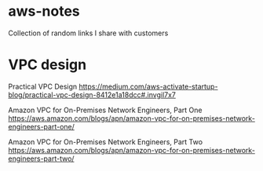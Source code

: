 # aws-notes
Collection of random links I share with customers

# VPC design
Practical VPC Design
https://medium.com/aws-activate-startup-blog/practical-vpc-design-8412e1a18dcc#.invgil7x7
  
Amazon VPC for On-Premises Network Engineers, Part One
https://aws.amazon.com/blogs/apn/amazon-vpc-for-on-premises-network-engineers-part-one/
  
Amazon VPC for On-Premises Network Engineers, Part Two
https://aws.amazon.com/blogs/apn/amazon-vpc-for-on-premises-network-engineers-part-two/
